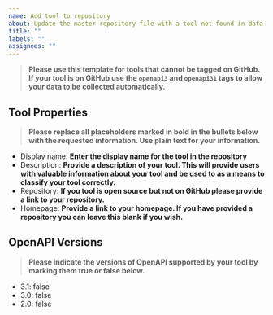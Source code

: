```yaml
---
name: Add tool to repository
about: Update the master repository file with a tool not found in data sources
title: ""
labels: ""
assignees: ""
---
```


> **Please use this template for tools that cannot be tagged on GitHub. If your tool is on GitHub use the `openapi3` and `openapi31` tags to allow your data to be collected automatically.**

## Tool Properties

> **Please replace all placeholders marked in bold in the bullets below with the requested information. Use plain text for your information.**

- Display name: **Enter the display name for the tool in the repository**
- Description: **Provide a description of your tool. This will provide users with valuable information about your tool and be used to as a means to classify your tool correctly.**
- Repository: **If you tool is open source but not on GitHub please provide a link to your repository.**
- Homepage: **Provide a link to your homepage. If you have provided a repository you can leave this blank if you wish.**

## OpenAPI Versions

> **Please indicate the versions of OpenAPI supported by your tool by marking them true or false below.**

- 3.1: false
- 3.0: false
- 2.0: false
